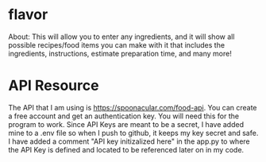 # flavor

About: This will allow you to enter any ingredients, and it will show all possible recipes/food items you can make with it that includes the ingredients, instructions, estimate preparation time, and many more!

# API Resource
The API that I am using is https://spoonacular.com/food-api. You can create a free account and get an authentication key. You will need this for the program to work. Since API Keys are meant to be a secret, I have added mine to a .env file so when I push to github, it keeps my key secret and safe. I have added a comment "API key initizalized here" in the app.py to where the API Key is defined and located to be referenced later on in my code.
